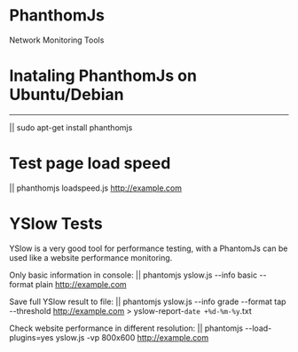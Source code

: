 # PhanthomJs
Network Monitoring Tools

# Inataling PhanthomJs on Ubuntu/Debian 
--------------

 || sudo apt-get install phanthomjs


# Test page load speed

 || phanthomjs loadspeed.js http://example.com


# YSlow Tests
YSlow is a very good tool for performance testing, with a PhantomJs can be used like a website performance monitoring.

Only basic information in console:
  || phantomjs yslow.js --info basic --format plain http://example.com


Save full YSlow result to file:
  || phantomjs yslow.js --info grade --format tap --threshold http://example.com  > yslow-report-`date +%d-%m-%y`.txt  

Check website performance in different resolution:
  || phantomjs --load-plugins=yes yslow.js -vp 800x600 http://example.com

